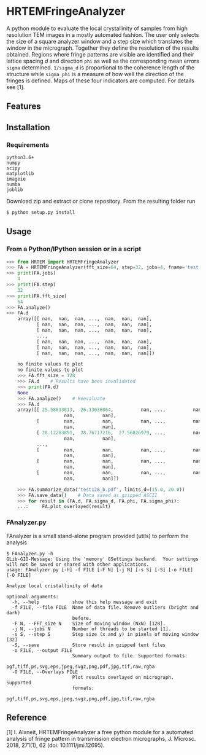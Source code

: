 # HRTEMFringeAnalyzer

A python module to evaluate the local crystallinity of samples from high resolution TEM images in a mostly automated fashion. The user only selects the size of a square analyzer window and a step size which translates the window in the micrograph. Together they define the resolution of the results obtained. Regions where fringe patterns are visible are identified and their lattice spacing $d$ and direction `phi` as well as the corresponding mean errors `sigma` determined. `1/sigma_d` is proportional to the coherence length of the structure while `sigma_phi` is a measure of how well the direction of the fringes is defined. Maps of these four indicators are computed.
For details see [1].


## Features


## Installation

### Requirements

```
python3.6+
numpy
scipy
matplotlib
imageio
numba
joblib
```
Download zip and extract or clone repository. From the resulting folder run

```bash
$ python setup.py install
```

## Usage

### From a Python/IPython session or in a script

```python
>>> from HRTEM import HRTEMFringeAnalyzer
>>> FA = HRTEMFringeAnalyzer(fft_size=64, step=32, jobs=4, fname='test.tif')
>>> print(FA.jobs)
    4
>>> print(FA.step)
    32
>>> print(FA.fft_size)
    64
>>> FA.analyze()
>>> FA.d
    array([[ nan,  nan,  nan, ...,  nan,  nan,  nan],
           [ nan,  nan,  nan, ...,  nan,  nan,  nan],
           [ nan,  nan,  nan, ...,  nan,  nan,  nan],
           ...,
           [ nan,  nan,  nan, ...,  nan,  nan,  nan],
           [ nan,  nan,  nan, ...,  nan,  nan,  nan],
           [ nan,  nan,  nan, ...,  nan,  nan,  nan]])

    no finite values to plot
    no finite values to plot
    >>> FA.fft_size = 128
    >>> FA.d    # Results have been invalidated
    >>> print(FA.d)
    None
    >>> FA.analyze()    # Reevaluate
    >>> FA.d
    array([[ 25.58833813,  26.13036064,          nan, ...,          nan,
                     nan,          nan],
           [         nan,          nan,          nan, ...,          nan,
                     nan,          nan],
           [ 28.12283891,  28.76717216,  27.56026979, ...,          nan,
                     nan,          nan],
           ...,
           [         nan,          nan,          nan, ...,          nan,
                     nan,          nan],
           [         nan,          nan,          nan, ...,          nan,
                     nan,          nan],
           [         nan,          nan,          nan, ...,          nan,
                     nan,          nan]])

    >>> FA.summarize_data('test128_b.pdf', limits_d=(15.0, 20.0))
    >>> FA.save_data()    # Data saved as gzipped ASCII
    >>> for result in (FA.d, FA.sigma_d, FA.phi, FA.sigma_phi):
    ...:     FA.plot_overlayed(result)
```
### FAnalyzer.py

FAnalyzer is a small stand-alone program provided (utils) to perform the analysis

```
$ FAnalyzer.py -h
GLib-GIO-Message: Using the 'memory' GSettings backend.  Your settings will not be saved or shared with other applications.
usage: FAnalyzer.py [-h] -f FILE [-F N] [-j N] [-s S] [-S] [-o FILE] [-O FILE]

Analyze local cristallinity of data

optional arguments:
  -h, --help            show this help message and exit
  -f FILE, --file FILE  Name of data file. Remove outliers (bright and dark)
                        before.
  -F N, --FFT_size N    Size of moving window (NxN) [128].
  -j N, --jobs N        Number of threads to be started [1].
  -s S, --step S        Step size (x and y) in pixels of moving window [32]
  -S, --save            Store result in gzipped text files
  -o FILE, --output FILE
                        Summary output to file. Supported formats:
                        pgf,tiff,ps,svg,eps,jpeg,svgz,png,pdf,jpg,tif,raw,rgba
  -O FILE, --Overlays FILE
                        Plot results overlayed on micrograph. Supported
                        formats:
                        pgf,tiff,ps,svg,eps,jpeg,svgz,png,pdf,jpg,tif,raw,rgba
```

## Reference

[1] I. Alxneit, HRTEMFringeAnalyzer a free python module for a automated analysis of fringe pattern in transmission electron micrographs, J. Microsc. 2018, 271(1), 62 (doi: 10.1111/jmi.12695).
